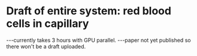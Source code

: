 # Draft of entire system: red blood cells in capillary
---currently takes 3 hours with GPU parallel. 
---paper not yet published so there won't be a draft uploaded.
